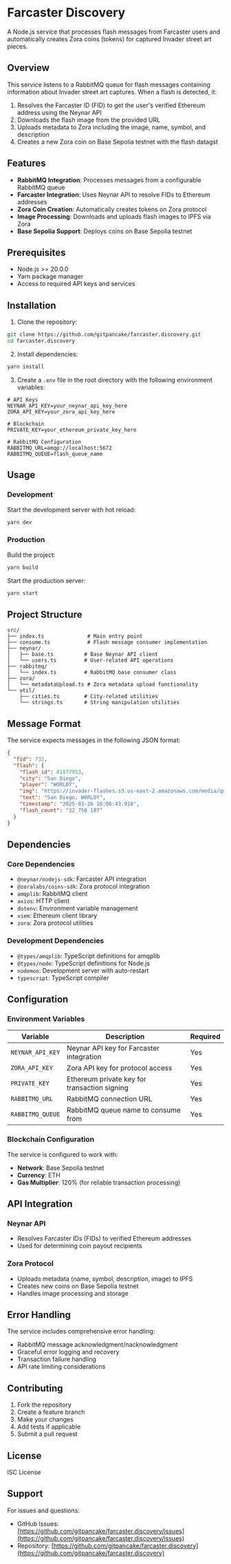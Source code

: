 # Farcaster Discovery

A Node.js service that processes flash messages from Farcaster users and automatically creates Zora coins (tokens) for captured Invader street art pieces.

## Overview

This service listens to a RabbitMQ queue for flash messages containing information about Invader street art captures. When a flash is detected, it:

1. Resolves the Farcaster ID (FID) to get the user's verified Ethereum address using the Neynar API
2. Downloads the flash image from the provided URL
3. Uploads metadata to Zora including the image, name, symbol, and description
4. Creates a new Zora coin on Base Sepolia testnet with the flash datagst

## Features

- **RabbitMQ Integration**: Processes messages from a configurable RabbitMQ queue
- **Farcaster Integration**: Uses Neynar API to resolve FIDs to Ethereum addresses
- **Zora Coin Creation**: Automatically creates tokens on Zora protocol
- **Image Processing**: Downloads and uploads flash images to IPFS via Zora
- **Base Sepolia Support**: Deploys coins on Base Sepolia testnet

## Prerequisites

- Node.js >= 20.0.0
- Yarn package manager
- Access to required API keys and services

## Installation

1. Clone the repository:

```bash
git clone https://github.com/gitpancake/farcaster.discovery.git
cd farcaster.discovery
```

2. Install dependencies:

```bash
yarn install
```

3. Create a `.env` file in the root directory with the following environment variables:

```env
# API Keys
NEYNAR_API_KEY=your_neynar_api_key_here
ZORA_API_KEY=your_zora_api_key_here

# Blockchain
PRIVATE_KEY=your_ethereum_private_key_here

# RabbitMQ Configuration
RABBITMQ_URL=amqp://localhost:5672
RABBITMQ_QUEUE=flash_queue_name
```

## Usage

### Development

Start the development server with hot reload:

```bash
yarn dev
```

### Production

Build the project:

```bash
yarn build
```

Start the production server:

```bash
yarn start
```

## Project Structure

```
src/
├── index.ts              # Main entry point
├── consume.ts            # Flash message consumer implementation
├── neynar/
│   ├── base.ts          # Base Neynar API client
│   └── users.ts         # User-related API operations
├── rabbitmq/
│   └── index.ts         # RabbitMQ base consumer class
├── zora/
│   └── metadataUpload.ts # Zora metadata upload functionality
└── util/
    ├── cities.ts        # City-related utilities
    └── strings.ts       # String manipulation utilities
```

## Message Format

The service expects messages in the following JSON format:

```json
{
  "fid": 732,
  "flash": {
    "flash_id": 81877953,
    "city": "San Diego",
    "player": "WORLDY",
    "img": "https://invader-flashes.s3.us-east-2.amazonaws.com/media/queries/2025/03/27/image_A2tHBOe.jpg",
    "text": "San Diego, WORLDY",
    "timestamp": "2025-03-26 16:06:43.918",
    "flash_count": "32 750 197"
  }
}
```

## Dependencies

### Core Dependencies

- `@neynar/nodejs-sdk`: Farcaster API integration
- `@zoralabs/coins-sdk`: Zora protocol integration
- `amqplib`: RabbitMQ client
- `axios`: HTTP client
- `dotenv`: Environment variable management
- `viem`: Ethereum client library
- `zora`: Zora protocol utilities

### Development Dependencies

- `@types/amqplib`: TypeScript definitions for amqplib
- `@types/node`: TypeScript definitions for Node.js
- `nodemon`: Development server with auto-restart
- `typescript`: TypeScript compiler

## Configuration

### Environment Variables

| Variable         | Description                                  | Required |
| ---------------- | -------------------------------------------- | -------- |
| `NEYNAR_API_KEY` | Neynar API key for Farcaster integration     | Yes      |
| `ZORA_API_KEY`   | Zora API key for protocol access             | Yes      |
| `PRIVATE_KEY`    | Ethereum private key for transaction signing | Yes      |
| `RABBITMQ_URL`   | RabbitMQ connection URL                      | Yes      |
| `RABBITMQ_QUEUE` | RabbitMQ queue name to consume from          | Yes      |

### Blockchain Configuration

The service is configured to work with:

- **Network**: Base Sepolia testnet
- **Currency**: ETH
- **Gas Multiplier**: 120% (for reliable transaction processing)

## API Integration

### Neynar API

- Resolves Farcaster IDs (FIDs) to verified Ethereum addresses
- Used for determining coin payout recipients

### Zora Protocol

- Uploads metadata (name, symbol, description, image) to IPFS
- Creates new coins on Base Sepolia testnet
- Handles image processing and storage

## Error Handling

The service includes comprehensive error handling:

- RabbitMQ message acknowledgment/nacknowledgment
- Graceful error logging and recovery
- Transaction failure handling
- API rate limiting considerations

## Contributing

1. Fork the repository
2. Create a feature branch
3. Make your changes
4. Add tests if applicable
5. Submit a pull request

## License

ISC License

## Support

For issues and questions:

- GitHub Issues: [https://github.com/gitpancake/farcaster.discovery/issues](https://github.com/gitpancake/farcaster.discovery/issues)
- Repository: [https://github.com/gitpancake/farcaster.discovery](https://github.com/gitpancake/farcaster.discovery)
